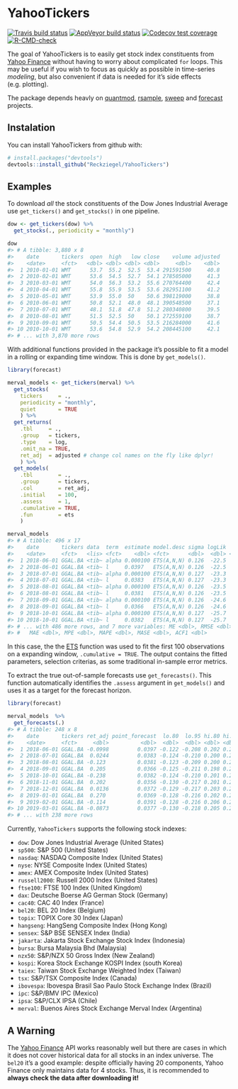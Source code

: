 
<!-- README.md is generated from README.Rmd. Please edit that file -->

# YahooTickers

[![Travis build
status](https://travis-ci.org/Reckziegel/YahooTickers.svg?branch=master)](https://travis-ci.org/Reckziegel/YahooTickers)
[![AppVeyor build
status](https://ci.appveyor.com/api/projects/status/github/Reckziegel/YahooTickers?branch=master&svg=true)](https://ci.appveyor.com/project/Reckziegel/YahooTickers)
[![Codecov test
coverage](https://codecov.io/gh/Reckziegel/YahooTickers/branch/master/graph/badge.svg)](https://codecov.io/gh/Reckziegel/YahooTickers?branch=master)
[![R-CMD-check](https://github.com/Reckziegel/YahooTickers/workflows/R-CMD-check/badge.svg)](https://github.com/Reckziegel/YahooTickers/actions)

The goal of YahooTickers is to easily get stock index constituents from
[Yahoo Finance](https://finance.yahoo.com/) without having to worry
about complicated `for` loops. This may be useful if you wish to focus
as quickly as possible in time-series *modeling*, but also convenient if
data is needed for it’s side effects (e.g. plotting).

The package depends heavly on
[quantmod](https://github.com/joshuaulrich/quantmod),
[rsample](https://github.com/topepo/rsample),
[sweep](https://github.com/business-science/sweep) and
[forecast](https://github.com/robjhyndman/forecast) projects.

## Instalation

You can install YahooTickers from github with:

``` r
# install.packages("devtools")
devtools::install_github("Reckziegel/YahooTickers")
```

## Examples

To download *all* the stock constituents of the Dow Jones Industrial
Average use `get_tickers()` and `get_stocks()` in one pipeline.

``` r
dow <- get_tickers(dow) %>% 
  get_stocks(., periodicity = "monthly")

dow 
#> # A tibble: 3,880 x 8
#>    date       tickers  open  high   low close    volume adjusted
#>    <date>     <fct>   <dbl> <dbl> <dbl> <dbl>     <dbl>    <dbl>
#>  1 2010-01-01 WMT      53.7  55.2  52.5  53.4 291591500     40.8
#>  2 2010-02-01 WMT      53.6  54.5  52.7  54.1 278505000     41.3
#>  3 2010-03-01 WMT      54.0  56.3  53.2  55.6 270764400     42.4
#>  4 2010-04-01 WMT      55.8  55.9  53.5  53.6 282951100     41.2
#>  5 2010-05-01 WMT      53.9  55.0  50    50.6 398119000     38.8
#>  6 2010-06-01 WMT      50.8  52.1  48.0  48.1 390548500     37.1
#>  7 2010-07-01 WMT      48.1  51.8  47.8  51.2 280340800     39.5
#>  8 2010-08-01 WMT      51.5  52.5  50    50.1 272559100     38.7
#>  9 2010-09-01 WMT      50.5  54.4  50.5  53.5 216284000     41.6
#> 10 2010-10-01 WMT      53.6  54.8  52.9  54.2 208445100     42.1
#> # ... with 3,870 more rows
```

With additional functions provided in the package it’s possible to fit a
model in a rolling or expanding time window. This is done by
`get_models()`.

``` r
library(forecast)

merval_models <- get_tickers(merval) %>%
  get_stocks(
    tickers     = ., 
    periodicity = "monthly",
    quiet       = TRUE
    ) %>% 
  get_returns(
    .tbl     = ., 
    .group   = tickers, 
    .type    = log, 
    .omit_na = TRUE, 
    ret_adj  = adjusted # change col names on the fly like dplyr!
    ) %>% 
  get_models(
    .tbl        = .,
    .group      = tickers, 
    .col        = ret_adj, 
    .initial    = 100, 
    .assess     = 1, 
    .cumulative = TRUE, 
    .fun        = ets
    ) 

merval_models
#> # A tibble: 496 x 17
#>    date       tickers data  term  estimate model.desc sigma logLik   AIC   BIC
#>    <date>     <fct>   <lis> <fct>    <dbl> <fct>      <dbl>  <dbl> <dbl> <dbl>
#>  1 2018-06-01 GGAL.BA <tib~ alpha 0.000100 ETS(A,N,N) 0.126  -22.5  50.9  58.7
#>  2 2018-06-01 GGAL.BA <tib~ l     0.0397   ETS(A,N,N) 0.126  -22.5  50.9  58.7
#>  3 2018-07-01 GGAL.BA <tib~ alpha 0.000100 ETS(A,N,N) 0.127  -23.3  52.6  60.4
#>  4 2018-07-01 GGAL.BA <tib~ l     0.0383   ETS(A,N,N) 0.127  -23.3  52.6  60.4
#>  5 2018-08-01 GGAL.BA <tib~ alpha 0.000100 ETS(A,N,N) 0.126  -23.5  53.1  60.9
#>  6 2018-08-01 GGAL.BA <tib~ l     0.0381   ETS(A,N,N) 0.126  -23.5  53.1  60.9
#>  7 2018-09-01 GGAL.BA <tib~ alpha 0.000100 ETS(A,N,N) 0.126  -24.6  55.2  63.1
#>  8 2018-09-01 GGAL.BA <tib~ l     0.0366   ETS(A,N,N) 0.126  -24.6  55.2  63.1
#>  9 2018-10-01 GGAL.BA <tib~ alpha 0.000100 ETS(A,N,N) 0.127  -25.7  57.5  65.4
#> 10 2018-10-01 GGAL.BA <tib~ l     0.0382   ETS(A,N,N) 0.127  -25.7  57.5  65.4
#> # ... with 486 more rows, and 7 more variables: ME <dbl>, RMSE <dbl>,
#> #   MAE <dbl>, MPE <dbl>, MAPE <dbl>, MASE <dbl>, ACF1 <dbl>
```

In this case, the the
[ETS](http://pkg.robjhyndman.com/forecast/reference/ets.html) function
was used to fit the first 100 observations on a expanding window,
`.cumulative = TRUE`. The output contains the fitted parameters,
selection criterias, as some traditional in-sample error metrics.

To extract the true out-of-sample forecasts use `get_forecasts()`. This
function automatically identifies the `.assess` argument in
`get_models()` and uses it as a target for the forecast horizon.

``` r
library(forecast)

merval_models  %>% 
  get_forecasts(.)
#> # A tibble: 248 x 8
#>    date       tickers ret_adj point_forecast  lo.80  lo.95 hi.80 hi.95
#>    <date>     <fct>     <dbl>          <dbl>  <dbl>  <dbl> <dbl> <dbl>
#>  1 2018-06-01 GGAL.BA -0.0998         0.0397 -0.122 -0.208 0.202 0.287
#>  2 2018-07-01 GGAL.BA  0.0244         0.0383 -0.124 -0.210 0.200 0.286
#>  3 2018-08-01 GGAL.BA -0.123          0.0381 -0.123 -0.209 0.200 0.285
#>  4 2018-09-01 GGAL.BA  0.205          0.0366 -0.125 -0.211 0.198 0.284
#>  5 2018-10-01 GGAL.BA -0.238          0.0382 -0.124 -0.210 0.201 0.287
#>  6 2018-11-01 GGAL.BA  0.202          0.0356 -0.130 -0.217 0.201 0.289
#>  7 2018-12-01 GGAL.BA  0.0136         0.0372 -0.129 -0.217 0.203 0.291
#>  8 2019-01-01 GGAL.BA  0.270          0.0369 -0.128 -0.216 0.202 0.290
#>  9 2019-02-01 GGAL.BA -0.114          0.0391 -0.128 -0.216 0.206 0.294
#> 10 2019-03-01 GGAL.BA -0.0873         0.0377 -0.130 -0.218 0.205 0.293
#> # ... with 238 more rows
```

Currently, `YahooTickers` supports the following stock indexes:

  - `dow`: Dow Jones Industrial Average (United States)
  - `sp500`: S\&P 500 (United States)
  - `nasdaq`: NASDAQ Composite Index (United States)
  - `nyse`: NYSE Composite Index (United States)
  - `amex`: AMEX Composite Index (United States)
  - `russell2000`: Russell 2000 Index (United States)
  - `ftse100`: FTSE 100 Index (United Kingdom)
  - `dax`: Deutsche Boerse AG German Stock (Germany)
  - `cac40`: CAC 40 Index (France)
  - `bel20`: BEL 20 Index (Belgium)
  - `topix`: TOPIX Core 30 Index (Japan)
  - `hangseng`: HangSeng Composite Index (Hong Kong)
  - `sensex`: S\&P BSE SENSEX Index (India)
  - `jakarta`: Jakarta Stock Exchange Stock Index (Indonesia)
  - `bursa`: Bursa Malaysia Bhd (Malaysia)
  - `nzx50`: S\&P/NZX 50 Gross Index (New Zealand)
  - `kospi`: Korea Stock Exchange KOSPI Index (south Korea)
  - `taiex`: Taiwan Stock Exchange Weighted Index (Taiwan)
  - `tsx`: S\&P/TSX Composite Index (Canada)
  - `ibovespa`: Ibovespa Brasil Sao Paulo Stock Exchange Index (Brazil)
  - `ipc`: S\&P/BMV IPC (Mexico)
  - `ipsa`: S\&P/CLX IPSA (Chile)
  - `merval`: Buenos Aires Stock Exchange Merval Index (Argentina)

## A Warning

The [Yahoo Finance](https://finance.yahoo.com/) API works reasonably
well but there are cases in which it does not cover historical data for
all stocks in an index universe. The `bel20` it’s a good example:
despite officially having 20 components, Yahoo Finance only maintains
data for 4 stocks. Thus, it is recommended to **always check the data
after downloading it\!**
